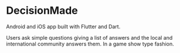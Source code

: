 # DecisionMade

Android and iOS app built with Flutter and Dart.

Users ask simple questions giving a list of answers and the local and international community answers them. In a game show type fashion.



